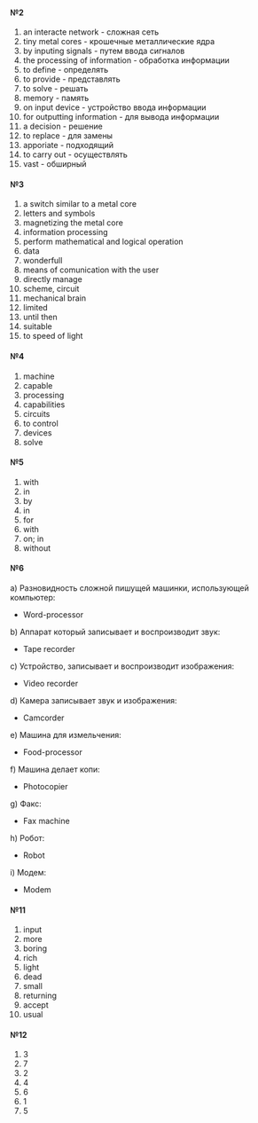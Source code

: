#### №2

1) an interacte network - сложная сеть
2) tiny metal cores - крошечные металлические ядра
3) by inputing signals - путем ввода сигналов
4) the processing of information - обработка информации
5) to define - определять
6) to provide - представлять
7)  to solve - решать
8) memory - память
9) on input device - устройство ввода информации
10) for outputting information - для вывода информации
11) a decision - решение
12) to replace - для замены
13) apporiate - подходящий
14) to carry out - осуществлять
15) vast - обширный

#### №3

1) a switch similar to a metal core
2) letters and symbols
3) magnetizing the metal core
4) information processing
5) perform mathematical and logical operation
6) data
7) wonderfull
8) means of comunication with the user
9) directly manage
10) scheme, circuit
11) mechanical brain
12) limited
13) until then
14) suitable
15) to speed of light

#### №4

1) machine
2) capable
3) processing
4) capabilities
5) circuits
6) to control
7) devices
8) solve

#### №5

1) with
2) in
3) by
4) in
5) for
6) with
7) on; in
8) without

#### №6

 a) Разновидность сложной пишущей машинки, использующей компьютер:
 - Word-processor

 b) Аппарат который записывает и воспроизводит звук:
 - Tape recorder
 
 c) Устройство, записывает и воспроизводит изображения:
 - Video recorder
 
 d) Камера записывает звук и изображения:
 - Camcorder

e) Машина для измельчения:
- Food-processor

f) Машина делает копи:
- Photocopier

g) Факс:
- Fax machine

h) Робот:
- Robot

i) Модем:
- Modem

#### №11

1) input
2) more
3) boring
4) rich
5) light
6) dead
7) small
8) returning
9) accept
10) usual

#### №12

1) 3
2) 7
3) 2
4) 4
5) 6
6) 1
7) 5
